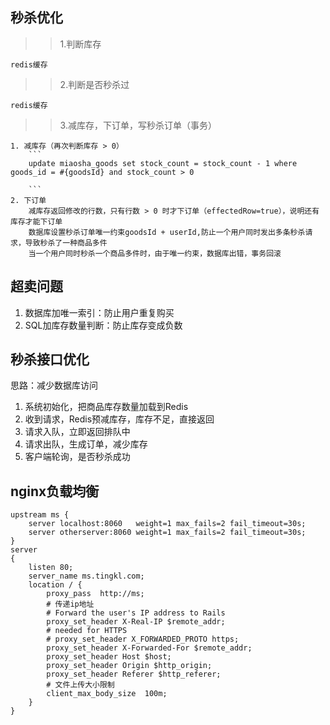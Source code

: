 ## 秒杀优化

>> 1.判断库存

    redis缓存

>> 2.判断是否秒杀过

    redis缓存

>> 3.减库存，下订单，写秒杀订单（事务）

    1. 减库存（再次判断库存 > 0）
        ```
        update miaosha_goods set stock_count = stock_count - 1 where goods_id = #{goodsId} and stock_count > 0
    
        ```
    2. 下订单
        减库存返回修改的行数，只有行数 > 0 时才下订单（effectedRow=true），说明还有库存才能下订单
        数据库设置秒杀订单唯一约束goodsId + userId,防止一个用户同时发出多条秒杀请求，导致秒杀了一种商品多件
        当一个用户同时秒杀一个商品多件时，由于唯一约束，数据库出错，事务回滚


## 超卖问题

1. 数据库加唯一索引：防止用户重复购买
2. SQL加库存数量判断：防止库存变成负数

## 秒杀接口优化

思路：减少数据库访问

1. 系统初始化，把商品库存数量加载到Redis
2. 收到请求，Redis预减库存，库存不足，直接返回
3. 请求入队，立即返回排队中
4. 请求出队，生成订单，减少库存
5. 客户端轮询，是否秒杀成功


## nginx负载均衡

```
upstream ms {
    server localhost:8060   weight=1 max_fails=2 fail_timeout=30s;
    server otherserver:8060 weight=1 max_fails=2 fail_timeout=30s;
}
server
{
    listen 80;
    server_name ms.tingkl.com;
    location / {
        proxy_pass  http://ms;
        # 传递ip地址
        # Forward the user's IP address to Rails
        proxy_set_header X-Real-IP $remote_addr;
        # needed for HTTPS
        # proxy_set_header X_FORWARDED_PROTO https;
        proxy_set_header X-Forwarded-For $remote_addr;
        proxy_set_header Host $host;
        proxy_set_header Origin $http_origin;
        proxy_set_header Referer $http_referer;
        # 文件上传大小限制
        client_max_body_size  100m;
    }
}
```
